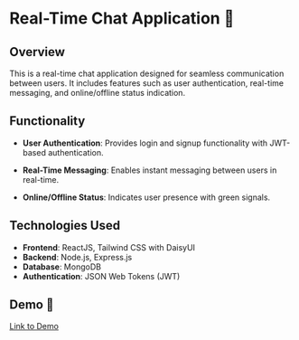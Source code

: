 # Real-Time Chat Application 💬

## Overview

This is a real-time chat application designed for seamless communication between users. It includes features such as user authentication, real-time messaging, and online/offline status indication.

## Functionality

- **User Authentication**: Provides login and signup functionality with JWT-based authentication.
  
- **Real-Time Messaging**: Enables instant messaging between users in real-time.

- **Online/Offline Status**: Indicates user presence with green signals.

## Technologies Used

- **Frontend**: ReactJS, Tailwind CSS with DaisyUI
- **Backend**: Node.js, Express.js
- **Database**: MongoDB
- **Authentication**: JSON Web Tokens (JWT)

## Demo 🚀

[Link to Demo](https://chat-app-prod-l3cr.onrender.com) <!-- Add your demo link here -->
